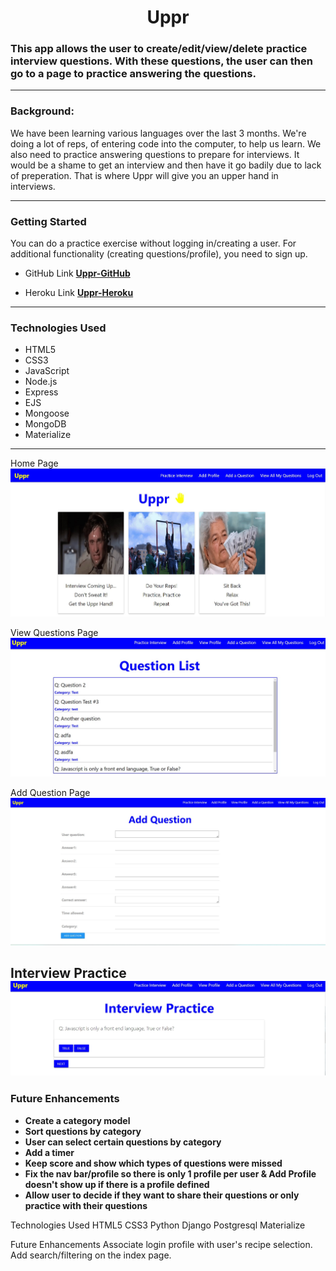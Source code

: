 **<h1 align="center"> Uppr</h1>**

### This app allows the user to create/edit/view/delete practice interview questions. With these questions, the user can then go to a page to practice answering the questions.


---

### **Background:**

We have been learning various languages over the last 3 months. We're doing a lot of reps, of entering code into the computer, to help us learn. We also need to practice answering questions to prepare for interviews. It would be a shame to get an interview and then have it go badily due to lack of preperation. That is where Uppr will give you an upper hand in interviews.

---

### **Getting Started**
You can do a practice exercise without logging in/creating a user. For additional functionality (creating questions/profile), you need to sign up.

- GitHub Link **[Uppr-GitHub](https://github.com/npsaunders/Uppr)**

- Heroku Link **[Uppr-Heroku](https://uppr.herokuapp.com/)**

---

### **Technologies Used**

- HTML5
- CSS3
- JavaScript
- Node.js
- Express
- EJS
- Mongoose
- MongoDB
- Materialize

---
Home Page
![Home Page](Home-Page.jpg)

View Questions Page
![View Questions Page](View-All-Questions.jpg)

Add Question Page
![Add Question](add-question.jpg)

Interview Practice
![Interview Practice](Interview-Practice.jpg)
---

### **Future Enhancements**

- **Create a category model**
- **Sort questions by category**
- **User can select certain questions by category**
- **Add a timer**
- **Keep score and show which types of questions were missed**
- **Fix the nav bar/profile so there is only 1 profile per user & Add Profile doesn't show up if there is a profile defined**
- **Allow user to decide if they want to share their questions or only practice with their questions**

Technologies Used
HTML5
CSS3
Python
Django
Postgresql
Materialize



Future Enhancements
Associate login profile with user's recipe selection.
Add search/filtering on the index page.








